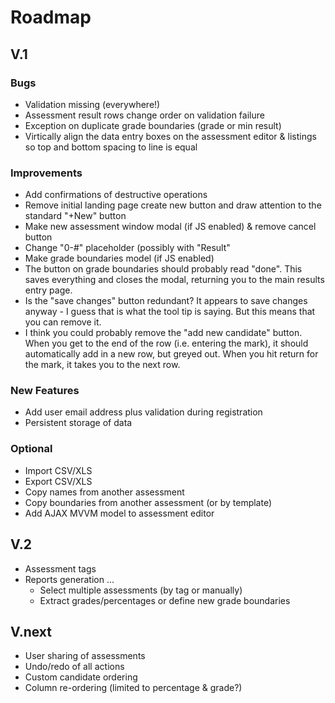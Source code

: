 # Roadmap
## V.1
### Bugs
- Validation missing (everywhere!)
- Assessment result rows change order on validation failure
- Exception on duplicate grade boundaries (grade or min result)
- Virtically align the data entry boxes on the assessment editor & listings so top and bottom spacing to line is equal

### Improvements
- Add confirmations of destructive operations
- Remove initial landing page create new button and draw attention to the standard "+New" button
- Make new assessment window modal (if JS enabled) & remove cancel button
- Change "0-#" placeholder (possibly with "Result"
- Make grade boundaries model (if JS enabled)
- The button on grade boundaries should probably read "done". This saves everything and closes the modal, returning you to the main results entry page.
- Is the "save changes" button redundant? It appears to save changes anyway - I guess that is what the tool tip is saying. But this means that you can remove it.
- I think you could probably remove the "add new candidate" button. When you get to the end of the row (i.e. entering the mark), it should automatically add in a new row, but greyed out. When you hit return for the mark, it takes you to the next row.

### New Features
- Add user email address plus validation during registration
- Persistent storage of data

### Optional
- Import CSV/XLS
- Export CSV/XLS
- Copy names from another assessment
- Copy boundaries from another assessment (or by template)
- Add AJAX MVVM model to assessment editor

## V.2
- Assessment tags
- Reports generation ...
  - Select multiple assessments (by tag or manually)
  - Extract grades/percentages or define new grade boundaries

## V.next
- User sharing of assessments
- Undo/redo of all actions
- Custom candidate ordering
- Column re-ordering (limited to percentage & grade?)
